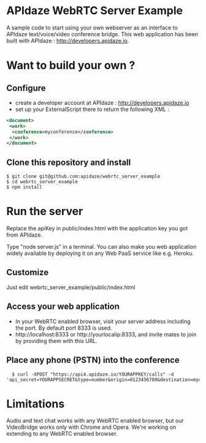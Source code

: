 # APIdaze WebRTC Server Example

A sample code to start using your own webserver as an interface to APIdaze text/voice/video conference bridge. This web application has been built with APIdaze : http://developers.apidaze.io.

# Want to build your own ?

## Configure
- create a developer account at APIdaze : http://developers.apidaze.io
- set up your ExternalScript there to return the following XML :
```xml
<document>
 <work>
  <conference>myconference</conference>
 </work>
</document>
```
## Clone this repository and install
	$ git clone git@github.com:apidaze/webrtc_server_example
	$ cd webrtc_server_example
	$ npm install

# Run the server

Replace the apiKey in public/index.html with the application key you got from APIdaze.

Type "node server.js" in a terminal. You can also make you web application widely available by deploying it on any Web PaaS service like e.g. Heroku.

## Customize

Just edit webrtc_server_example/public/index.html

## Access your web application

- In your WebRTC enabled browser, visit your server address including the port. By default port 8333 is used.
- http://localhost:8333 or http://yourlocalip:8333, and invite mates to join by providing them with this URL.

## Place any phone (PSTN) into the conference
	  $ curl -XPOST "https://api4.apidaze.io/YOURAPPKEY/calls" -d 'api_secret=YOURAPPSECRET&type=number&origin=0123456789&destination=myconference'

# Limitations

Audio and text chat works with any WebRTC enabled browser, but our VideoBridge works only with Chrome and Opera. We're working on extending to any WebRTC enabled browser.
